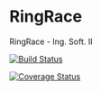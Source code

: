 # RingRace
RingRace - Ing. Soft. II

[![Build Status](https://travis-ci.org/franciscojaimesfreyre/RingRace.svg?branch=master)](https://travis-ci.org/franciscojaimesfreyre/RingRace)

[![Coverage Status](https://coveralls.io/repos/github/franciscojaimesfreyre/RingRace/badge.svg?branch=master)](https://coveralls.io/github/franciscojaimesfreyre/RingRace?branch=master)